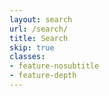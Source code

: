 ```yaml
---
layout: search
url: /search/
title: Search
skip: true
classes:
- feature-nosubtitle
- feature-depth
---
```

